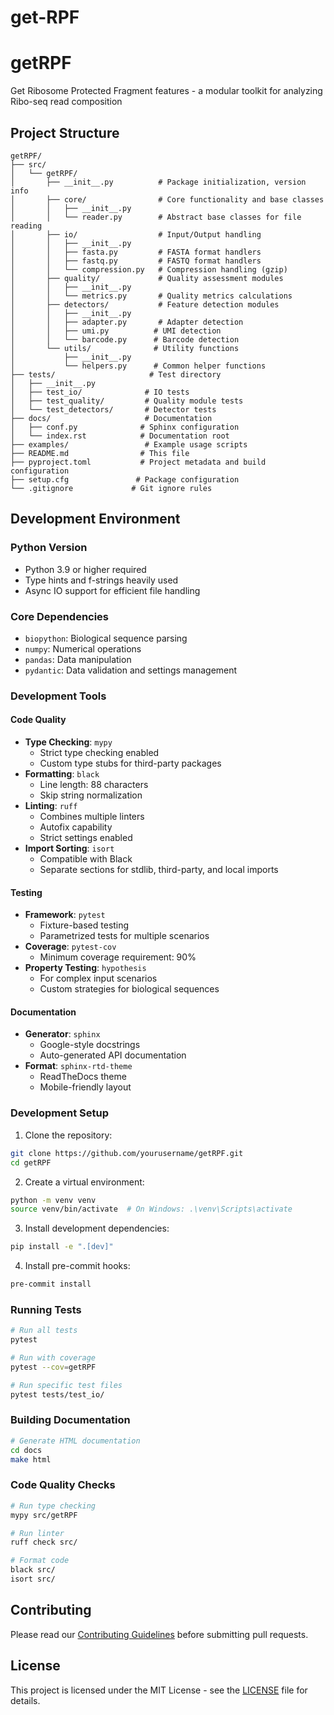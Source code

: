 # get-RPF
# getRPF

Get Ribosome Protected Fragment features - a modular toolkit for analyzing Ribo-seq read composition

## Project Structure

```
getRPF/
├── src/
│   └── getRPF/
│       ├── __init__.py          # Package initialization, version info
│       ├── core/                # Core functionality and base classes
│       │   ├── __init__.py
│       │   └── reader.py        # Abstract base classes for file reading
│       ├── io/                  # Input/Output handling
│       │   ├── __init__.py
│       │   ├── fasta.py         # FASTA format handlers
│       │   ├── fastq.py         # FASTQ format handlers
│       │   └── compression.py   # Compression handling (gzip)
│       ├── quality/             # Quality assessment modules
│       │   ├── __init__.py
│       │   └── metrics.py       # Quality metrics calculations
│       ├── detectors/           # Feature detection modules
│       │   ├── __init__.py
│       │   ├── adapter.py       # Adapter detection
│       │   ├── umi.py          # UMI detection
│       │   └── barcode.py      # Barcode detection
│       └── utils/              # Utility functions
│           ├── __init__.py
│           └── helpers.py      # Common helper functions
├── tests/                     # Test directory
│   ├── __init__.py
│   ├── test_io/              # IO tests
│   ├── test_quality/         # Quality module tests
│   └── test_detectors/       # Detector tests
├── docs/                     # Documentation
│   ├── conf.py              # Sphinx configuration
│   └── index.rst            # Documentation root
├── examples/                 # Example usage scripts
├── README.md                # This file
├── pyproject.toml           # Project metadata and build configuration
├── setup.cfg               # Package configuration
└── .gitignore             # Git ignore rules
```

## Development Environment

### Python Version
- Python 3.9 or higher required
- Type hints and f-strings heavily used
- Async IO support for efficient file handling

### Core Dependencies
- `biopython`: Biological sequence parsing
- `numpy`: Numerical operations
- `pandas`: Data manipulation
- `pydantic`: Data validation and settings management

### Development Tools

#### Code Quality
- **Type Checking**: `mypy`
  - Strict type checking enabled
  - Custom type stubs for third-party packages
- **Formatting**: `black`
  - Line length: 88 characters
  - Skip string normalization
- **Linting**: `ruff`
  - Combines multiple linters
  - Autofix capability
  - Strict settings enabled
- **Import Sorting**: `isort`
  - Compatible with Black
  - Separate sections for stdlib, third-party, and local imports

#### Testing
- **Framework**: `pytest`
  - Fixture-based testing
  - Parametrized tests for multiple scenarios
- **Coverage**: `pytest-cov`
  - Minimum coverage requirement: 90%
- **Property Testing**: `hypothesis`
  - For complex input scenarios
  - Custom strategies for biological sequences

#### Documentation
- **Generator**: `sphinx`
  - Google-style docstrings
  - Auto-generated API documentation
- **Format**: `sphinx-rtd-theme`
  - ReadTheDocs theme
  - Mobile-friendly layout

### Development Setup

1. Clone the repository:
```bash
git clone https://github.com/yourusername/getRPF.git
cd getRPF
```

2. Create a virtual environment:
```bash
python -m venv venv
source venv/bin/activate  # On Windows: .\venv\Scripts\activate
```

3. Install development dependencies:
```bash
pip install -e ".[dev]"
```

4. Install pre-commit hooks:
```bash
pre-commit install
```

### Running Tests

```bash
# Run all tests
pytest

# Run with coverage
pytest --cov=getRPF

# Run specific test files
pytest tests/test_io/
```

### Building Documentation

```bash
# Generate HTML documentation
cd docs
make html
```

### Code Quality Checks

```bash
# Run type checking
mypy src/getRPF

# Run linter
ruff check src/

# Format code
black src/
isort src/
```

## Contributing

Please read our [Contributing Guidelines](CONTRIBUTING.md) before submitting pull requests.

## License

This project is licensed under the MIT License - see the [LICENSE](LICENSE) file for details.
